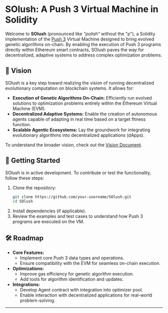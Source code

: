 # SOlush: A Push 3 Virtual Machine in Solidity

Welcome to **SOlush** (pronounced like *"polish"* without the "p"), a Solidity implementation of the [Push 3](http://faculty.hampshire.edu/lspector/push3-description.html) Virtual Machine designed to bring evolved genetic algorithms on-chain. By enabling the execution of Push 3 programs directly within Ethereum smart contracts, SOlush paves the way for decentralized, adaptive systems to address complex optimization problems.

## 🌟 Vision

SOlush is a key step toward realizing the vision of running decentralized evolutionary computation on blockchain systems. It allows for:

- **Execution of Genetic Algorithms On-Chain:** Efficiently run evolved solutions to optimization problems entirely within the Ethereum Virtual Machine (EVM).
- **Decentralized Adaptive Systems:** Enable the creation of autonomous agents capable of adapting in real time based on a target fitness function.
- **Scalable Agentic Ecosystems:** Lay the groundwork for integrating evolutionary algorithms into decentralized applications (dApps).

To understand the broader vision, check out the [Vision Document](vision.md).

## 🚀 Getting Started

SOlush is in active development. To contribute or test the functionality, follow these steps:

1. Clone the repository:
   ```bash
   git clone https://github.com/your-username/SOlush.git
   cd SOlush
   ```
2. Install dependencies (if applicable).
3. Review the examples and test cases to understand how Push 3 programs are executed on the VM.


## 🛠️ Roadmap

- **Core Features:**
  - Implement core Push 3 data types and operations.
  - Ensure compatibility with the EVM for seamless on-chain execution.
- **Optimizations:**
  - Improve gas efficiency for genetic algorithm execution.
  - Add tools for algorithm identification and updates.
- **Integrations:**
  - Develop Agent contract with integration into optimizer pool.
  - Enable interaction with decentralized applications for real-world problem-solving.

---
